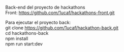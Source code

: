 Back-end del proyecto de hackathons <br/>
Front: https://github.com/1ucaf/hackathons-front.git

Para ejecutar el proyecto back: <br/>
git clone https://github.com/1ucaf/hackathon-back.git <br/>
cd hackathons-back <br/>
npm install <br/>
npm run start:dev <br/>
